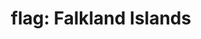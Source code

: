 ---
layout: smileys&emotion
title: "flag: Falkland Islands"
emoji: flag_falkland_islands
permalink: 🇫🇰.html
image: assets/img/3moji/flag_falkland_islands.png
---